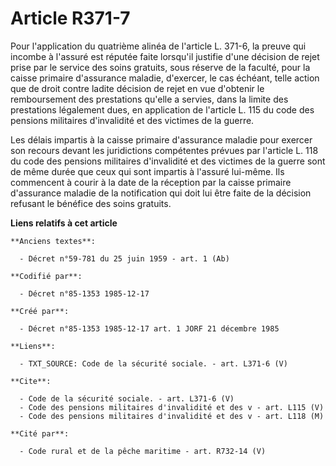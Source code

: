 # Article R371-7

Pour l'application du quatrième alinéa de l'article L. 371-6, la preuve qui incombe à l'assuré est réputée faite lorsqu'il
justifie d'une décision de rejet prise par le service des soins gratuits, sous réserve de la faculté, pour la caisse primaire
d'assurance maladie, d'exercer, le cas échéant, telle action que de droit contre ladite décision de rejet en vue d'obtenir le
remboursement des prestations qu'elle a servies, dans la limite des prestations légalement dues, en application de l'article
L. 115 du code des pensions militaires d'invalidité et des victimes de la guerre.

Les délais impartis à la caisse primaire d'assurance maladie pour exercer son recours devant les juridictions compétentes
prévues par l'article L. 118 du code des pensions militaires d'invalidité et des victimes de la guerre sont de même durée que
ceux qui sont impartis à l'assuré lui-même. Ils commencent à courir à la date de la réception par la caisse primaire
d'assurance maladie de la notification qui doit lui être faite de la décision refusant le bénéfice des soins gratuits.

**Liens relatifs à cet article**

	**Anciens textes**:

	  - Décret n°59-781 du 25 juin 1959 - art. 1 (Ab)

	**Codifié par**:

	  - Décret n°85-1353 1985-12-17

	**Créé par**:

	  - Décret n°85-1353 1985-12-17 art. 1 JORF 21 décembre 1985

	**Liens**:

	  - TXT_SOURCE: Code de la sécurité sociale. - art. L371-6 (V)

	**Cite**:

	  - Code de la sécurité sociale. - art. L371-6 (V)
	  - Code des pensions militaires d'invalidité et des v - art. L115 (V)
	  - Code des pensions militaires d'invalidité et des v - art. L118 (M)

	**Cité par**:

	  - Code rural et de la pêche maritime - art. R732-14 (V)
